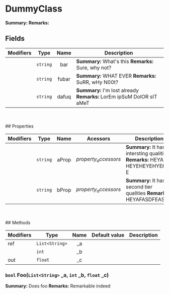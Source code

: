 # DummyClass

**Summary:** 
**Remarks:** 

## Fields

|Modifiers            |Type          | Name         | Description
|---------------------|--------------|:------------:|------------
|  | `string` | bar | **Summary:** What's this  **Remarks:** Sure, why not? 
|  | `string` | fubar | **Summary:** WHAT EVER  **Remarks:** SuRR, wHy N00t? 
|  | `string` | dafuq | **Summary:** I'm lost already  **Remarks:** LorEm ipSuM DolOR sIT aMeT 

<br/>
<br/>
## Properties

|Modifiers            | Type            | Name            | Acessors             | Description
|---------------------|-----------------|:---------------:|----------------------|------------
| | `string` | aProp | $property_accessors$ | **Summary:** It has intersting qualities  **Remarks:** HEYA E HEYEHEYEHYEHYA E 
| | `string` | bProp | $property_accessors$ | **Summary:** It has second tier qualities  **Remarks:** HEYAFASDFEAS 

<br/>
<br/>
## Methods

| Modifiers       | Type             | Name             | Default value | Description
|-----------------|------------------|:----------------:|---------------|------------
| ref  |`List<String>` | \_a | ` ` | 
|  |`int` | \_b | ` ` | 
| out  |`float` | \_c | ` ` | 
### **`bool` Foo(`List<String>` _a, `int` _b, `float` _c)**

**Summary:** Does foo 
**Remarks:** Remarkable indeed 


